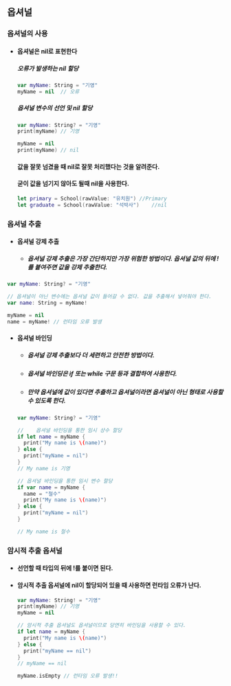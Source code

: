 ## 옵셔널

### 옵셔널의 사용

- #### 옵셔널은 nil로 표현한다

  ##### 오류가 발생하는 nil 할당

  ```swift
  var myName: String = "기영"
  myName = nil	// 오류
  ```

  ##### 옵셔널 변수의 선언 및 nil 할당

  ```swift
  var myName: String? = "기영"
  print(myName)	// 기영
  
  myName = nil
  print(myName)	// nil
  ```

  #### 값을 잘못 넘겼을 때 nil로 잘못 처리했다는 것을 알려준다.

  #### 굳이 값을 넘기지 않아도 될때 nil을 사용한다.

  ```swift
  let primary = School(rawValue: "유치원")	//Primary
  let graduate = School(rawValue: "석박사")	//nil
  ```

### 옵셔널 추출

- #### 옵셔널 강제 추출

  - ##### 옵셔널 강제 추출은 가장 간단하지만 가장 위험한 방법이다. 옵셔널 값의 뒤에 !를 붙여주면 값을 강제 추출한다.

```swift
var myName: String? = "기영"

// 옵셔널이 아닌 변수에는 옵셔널 값이 들어갈 수 없다. 값을 추출해서 넣어줘야 한다.
var name: String = myName!

myName = nil
name = myName! // 런타임 오류 발생
```

- #### 옵셔널 바인딩

  - ##### 옵셔널 강제 추출보다 더 세련하고 안전한 방법이다.

  - ##### 옵셔널 바인딩은 if 또는 while 구문 등과 결합하여 사용한다.

  - ##### 만약 옵셔널에 값이 있다면 추츨하고 옵셔널이라면 옵셔널이 아닌 형태로 사용할 수 있도록 한다.

  ```swift
  var myName: String? = "기영"
  
  //	옵셔널 바인딩을 통한 임시 상수 할당
  if let name = myName {
    print("My name is \(name)")
  } else {
    print("myName = nil")
  }
  // My name is 기영
  
  // 옵셔널 바인딩을 통한 임시 변수 할당
  if var name = myName {
    name = "철수"
    print("My name is \(name)")
  } else {
    print("myName = nil")
  }
  
  // My name is 철수
  ```

### 암시적 추출 옵셔널

- #### 선언할 때 타입의 뒤에 !를 붙이면 된다.

- #### 암시적 추출 옵셔널에 nil이 할당되어 있을 때 사용하면 런타임 오류가 난다.

  ```swift
  var myName: String! = "기영"
  print(myName)	// 기영
  myName = nil
  
  // 암시적 추출 옵셔널도 옵셔널이므로 당연히 바인딩을 사용할 수 있다.
  if let name = myName {
    print("My name is \(name)")
  } else {
    print("myName == nil")
  }
  // myName == nil
  
  myName.isEmpty // 런타임 오류 발생!!
  ```

  